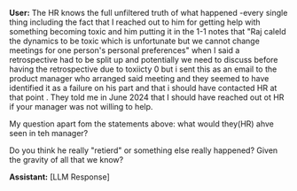 **User:**
The HR knows the full unfiltered truth of what happened -every single thing including the fact that I reached out to him for getting help with something becoming toxic and him putting it in the 1-1 notes that "Raj caleld the dynamics to be toxic which is unfortunate but we cannot change meetings for one person's personal preferences" when I said a retrospective had to be split up and potentially we need to discuss before having the retrospective due to toxiicty 0 but i sent this as an email to the product manager who arranged said meeting and they seemed to have identified it as a failure on his part and that i should have contacted HR at that point . They told me in June 2024 that I should have reached out ot HR if your manager was not willing to help. 

My question apart fom the statements above: what would they(HR) ahve seen in teh manager?

Do you think he really "retierd" or something else really happened? Given the gravity of all that we know?


**Assistant:**
[LLM Response]

